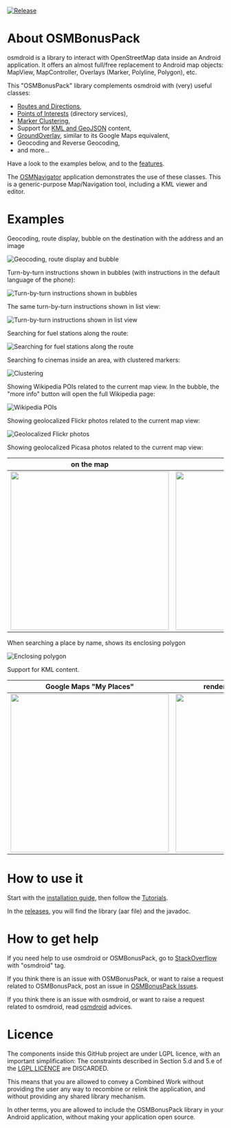 [![Release](https://jitpack.io/v/mkergall/osmbonuspack.svg)](https://jitpack.io/#/mkergall/osmbonuspack)

# About OSMBonusPack
osmdroid is a library to interact with OpenStreetMap data inside an Android application. It offers an almost full/free replacement to Android map objects: MapView, MapController, Overlays (Marker, Polyline, Polygon), etc.

This "OSMBonusPack" library complements osmdroid with (very) useful classes:

*  [Routes and Directions](https://github.com/MKergall/osmbonuspack/wiki/Tutorial_1),
*  [Points of Interests](https://github.com/MKergall/osmbonuspack/wiki/Tutorial_2) (directory services),
*  [Marker Clustering](https://github.com/MKergall/osmbonuspack/wiki/Tutorial_3),
*  Support for [KML and GeoJSON](https://github.com/MKergall/osmbonuspack/wiki/Tutorial_4) content,
*  [GroundOverlay](https://github.com/MKergall/osmbonuspack/wiki/Tutorial_5), similar to its Google Maps equivalent,
*  Geocoding and Reverse Geocoding,
*  and more...

Have a look to the examples below, and to the [features](https://github.com/MKergall/osmbonuspack/wiki/features). 

The [OSMNavigator](https://github.com/MKergall/osmbonuspack/wiki/OSMNavigator) application demonstrates the use of these classes. This is a generic-purpose Map/Navigation tool, including a KML viewer and editor.

# Examples
Geocoding, route display, bubble on the destination with the address and an image

![Geocoding, route display and bubble](https://github.com/MKergall/osmbonuspack/wiki/images/osmnavigator_1_1.png)

Turn-by-turn instructions shown in bubbles (with instructions in the default language of the phone):

![Turn-by-turn instructions shown in bubbles](https://github.com/MKergall/osmbonuspack/wiki/images/osmbonuspackdemo_2_1.png)

The same turn-by-turn instructions shown in list view:

![Turn-by-turn instructions shown in list view](https://github.com/MKergall/osmbonuspack/wiki/images/osmbonuspackdemo_3_1.png)

Searching for fuel stations along the route:

![Searching for fuel stations along the route](https://github.com/MKergall/osmbonuspack/wiki/images/osmbonuspackdemo_4_1.png)

Searching fo cinemas inside an area, with clustered markers:

![Clustering](https://github.com/MKergall/osmbonuspack/wiki/images/osmbonuspackdemo_4_2.png)

Showing Wikipedia POIs related to the current map view. In the bubble, the "more info" button will open the full Wikipedia page: 

![Wikipedia POIs](https://github.com/MKergall/osmbonuspack/wiki/images/osmbonuspackdemo_5_3.png)

Showing geolocalized Flickr photos related to the current map view:

![Geolocalized Flickr photos](https://github.com/MKergall/osmbonuspack/wiki/images/osmbonuspackdemo_6_1.png)

Showing geolocalized Picasa photos related to the current map view: 

on the map | as a list view
------------- | -------------
<img src="https://github.com/MKergall/osmbonuspack/wiki/images/osmnavigator_7_1.png" width="368" /> | <img src="https://github.com/MKergall/osmbonuspack/wiki/images/osmnavigator_8_1.png" width="368" />

When searching a place by name, shows its enclosing polygon

![Enclosing polygon](https://github.com/MKergall/osmbonuspack/wiki/images/osmbonuspackdemo_9_2.png)

Support for KML content.

Google Maps "My Places"  | rendered with OSMBonusPack
------------- | -------------
<img src="https://github.com/MKergall/osmbonuspack/wiki/images/osmbonuspackdemo_12.png" width="368" /> | <img src="https://github.com/MKergall/osmbonuspack/wiki/images/osmbonuspackdemo_11.png" width="368" />

# How to use it
Start with the [installation guide](https://github.com/MKergall/osmbonuspack/wiki/HowToInclude), then follow the [Tutorials](https://github.com/MKergall/osmbonuspack/wiki/Tutorial_0).

In the [releases](https://github.com/MKergall/osmbonuspack/releases), you will find the library (aar file) and the javadoc. 

# How to get help
If you need help to use osmdroid or OSMBonusPack, go to [StackOverflow](http://stackoverflow.com/questions/tagged/osmdroid) with "osmdroid" tag. 

If you think there is an issue with OSMBonusPack, or want to raise a request related to OSMBonusPack, post an issue in [OSMBonusPack Issues](https://github.com/MKergall/osmbonuspack/issues). 

If you think there is an issue with osmdroid, or want to raise a request related to osmdroid, read [osmdroid](https://github.com/osmdroid/osmdroid) advices. 

# Licence
The components inside this GitHub project are under LGPL licence, with an important simplification: 
The constraints described in Section 5.d and 5.e of the [LGPL LICENCE](https://github.com/MKergall/osmbonuspack/blob/master/LICENSE.md) are DISCARDED. 

This means that you are allowed to convey a Combined Work without providing the user any way to recombine or relink the application, and without providing any shared library mechanism. 

In other terms, you are allowed to include the OSMBonusPack library in your Android application, without making your application open source. 
